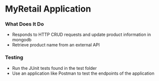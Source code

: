 # MyRetail Application

### What Does It Do
  * Responds to HTTP CRUD requests and update product information in mongodb
  * Retrieve product name from an external API

### Testing
  * Run the JUnit tests found in the test folder
  * Use an application like Postman to test the endpoints of the application
